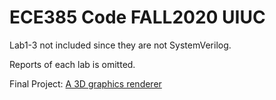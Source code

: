 # ECE385 Code FALL2020 UIUC

Lab1-3 not included since they are not SystemVerilog.

Reports of each lab is omitted.

Final Project: [A 3D graphics renderer](https://github.com/debugevent90901/FPGA-based-3D-graphics-renderer)

